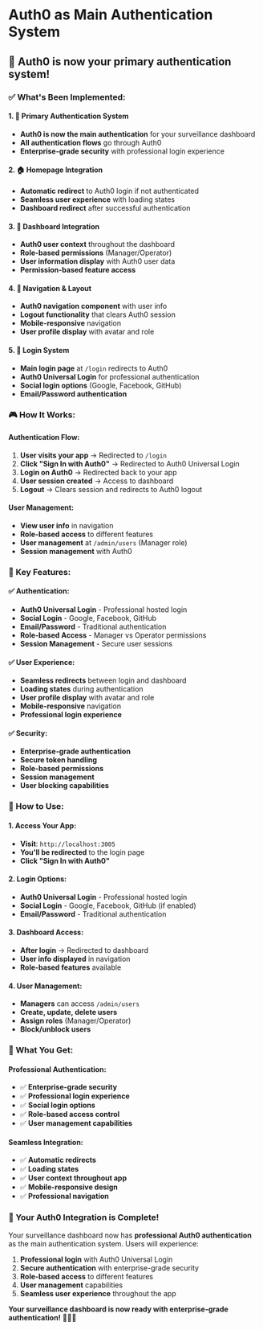 # Auth0 as Main Authentication System

## 🎉 **Auth0 is now your primary authentication system!**

### **✅ What's Been Implemented:**

#### **1. 🔐 Primary Authentication System**
- **Auth0 is now the main authentication** for your surveillance dashboard
- **All authentication flows** go through Auth0
- **Enterprise-grade security** with professional login experience

#### **2. 🏠 Homepage Integration**
- **Automatic redirect** to Auth0 login if not authenticated
- **Seamless user experience** with loading states
- **Dashboard redirect** after successful authentication

#### **3. 🎯 Dashboard Integration**
- **Auth0 user context** throughout the dashboard
- **Role-based permissions** (Manager/Operator)
- **User information display** with Auth0 user data
- **Permission-based feature access**

#### **4. 🔄 Navigation & Layout**
- **Auth0 navigation component** with user info
- **Logout functionality** that clears Auth0 session
- **Mobile-responsive** navigation
- **User profile display** with avatar and role

#### **5. 🚪 Login System**
- **Main login page** at `/login` redirects to Auth0
- **Auth0 Universal Login** for professional authentication
- **Social login options** (Google, Facebook, GitHub)
- **Email/Password authentication**

### **🎮 How It Works:**

#### **Authentication Flow:**
1. **User visits your app** → Redirected to `/login`
2. **Click "Sign In with Auth0"** → Redirected to Auth0 Universal Login
3. **Login on Auth0** → Redirected back to your app
4. **User session created** → Access to dashboard
5. **Logout** → Clears session and redirects to Auth0 logout

#### **User Management:**
- **View user info** in navigation
- **Role-based access** to different features
- **User management** at `/admin/users` (Manager role)
- **Session management** with Auth0

### **🔧 Key Features:**

#### **✅ Authentication:**
- **Auth0 Universal Login** - Professional hosted login
- **Social Login** - Google, Facebook, GitHub
- **Email/Password** - Traditional authentication
- **Role-based Access** - Manager vs Operator permissions
- **Session Management** - Secure user sessions

#### **✅ User Experience:**
- **Seamless redirects** between login and dashboard
- **Loading states** during authentication
- **User profile display** with avatar and role
- **Mobile-responsive** navigation
- **Professional login experience**

#### **✅ Security:**
- **Enterprise-grade authentication**
- **Secure token handling**
- **Role-based permissions**
- **Session management**
- **User blocking capabilities**

### **📱 How to Use:**

#### **1. Access Your App:**
- **Visit**: `http://localhost:3005`
- **You'll be redirected** to the login page
- **Click "Sign In with Auth0"**

#### **2. Login Options:**
- **Auth0 Universal Login** - Professional hosted login
- **Social Login** - Google, Facebook, GitHub (if enabled)
- **Email/Password** - Traditional authentication

#### **3. Dashboard Access:**
- **After login** → Redirected to dashboard
- **User info displayed** in navigation
- **Role-based features** available

#### **4. User Management:**
- **Managers** can access `/admin/users`
- **Create, update, delete users**
- **Assign roles** (Manager/Operator)
- **Block/unblock users**

### **🎯 What You Get:**

#### **Professional Authentication:**
- ✅ **Enterprise-grade security**
- ✅ **Professional login experience**
- ✅ **Social login options**
- ✅ **Role-based access control**
- ✅ **User management capabilities**

#### **Seamless Integration:**
- ✅ **Automatic redirects**
- ✅ **Loading states**
- ✅ **User context throughout app**
- ✅ **Mobile-responsive design**
- ✅ **Professional navigation**

### **🚀 Your Auth0 Integration is Complete!**

Your surveillance dashboard now has **professional Auth0 authentication** as the main authentication system. Users will experience:

1. **Professional login** with Auth0 Universal Login
2. **Secure authentication** with enterprise-grade security
3. **Role-based access** to different features
4. **User management** capabilities
5. **Seamless user experience** throughout the app

**Your surveillance dashboard is now ready with enterprise-grade authentication!** 🎉🔐✨
